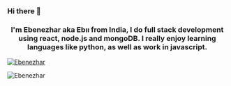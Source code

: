 ### Hi there 👋 

<h3 align="center">I'm Ebenezhar aka Ebıı from India, I do full stack development using react, node.js and mongoDB. I really enjoy learning languages like python, as well as work in javascript.</h3>

<p align="left"> <a href="https://github.com/ryo-ma/github-profile-trophy"><img src="https://github-profile-trophy.vercel.app/?username=Ebenezhar" alt="Ebenezhar" /></a> </p>
<p align="left"><a href="https://github-readme-stats.vercel.app/api?username=Ebenezhar" alt = "Ebenezhar"></a></p>
<!-- [![Anurag's GitHub stats](https://github-readme-stats.vercel.app/api?username=Ebenezhar)](https://github.com/anuraghazra/github-readme-stats) -->
<p><img align="center" src="https://github-readme-streak-stats.herokuapp.com/?user=Ebenezhar" alt="Ebenezhar" /></p>

